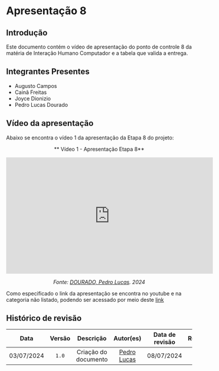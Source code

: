# Apresentação 8

## Introdução
Este documento contém o vídeo de apresentação do ponto de controle 8 da matéria de Interação Humano Computador e a tabela que valida a entrega.

## Integrantes Presentes

- Augusto Campos
- Cainã Freitas
- Joyce Dionizio
- Pedro Lucas Dourado

## Vídeo da apresentação
Abaixo se encontra o vídeo 1 da apresentação da Etapa 8 do projeto:

<center>

** Vídeo 1 - Apresentação Etapa 8**

<iframe width="560" height="315" src="https://www.youtube.com/embed/GFsQcXG8Zdk?si=V-tiAclJWu1IP2_m" title="YouTube video player" frameborder="0" allow="accelerometer; autoplay; clipboard-write; encrypted-media; gyroscope; picture-in-picture; web-share" referrerpolicy="strict-origin-when-cross-origin" allowfullscreen></iframe>

*Fonte: [DOURADO, Pedro Lucas](https://github.com/lucasdray). 2024*

</center>

Como especificado o link da apresentação se encontra no youtube e na categoria não listado, podendo ser acessado por meio deste [link](https://www.youtube.com/watch?v=GFsQcXG8Zdk)

## Histórico de revisão

|    Data    | Versão |      Descrição       |                  Autor(es)                  | Data de revisão |                 Revisor(es)                  |
| :--------: | :----: | :------------------: | :-----------------------------------------: | :-------------: | :------------------------------------------: |
| 03/07/2024 | `1.0`  | Criação do documento | [Pedro Lucas](https://github.com/lucasdray) |   08/07/2024    | [Lucas Meireles](https://github.com/Katuner) |
